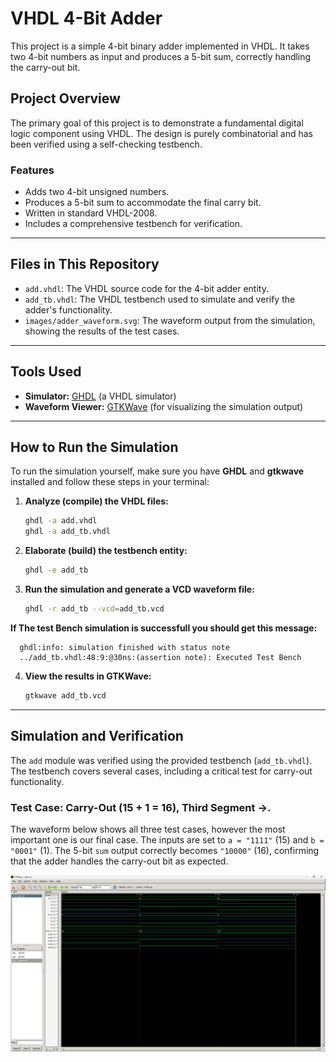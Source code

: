 # VHDL 4-Bit Adder

This project is a simple 4-bit binary adder implemented in VHDL. It takes two 4-bit numbers as input and produces a 5-bit sum, correctly handling the carry-out bit.

## Project Overview

The primary goal of this project is to demonstrate a fundamental digital logic component using VHDL. The design is purely combinatorial and has been verified using a self-checking testbench.

### Features
* Adds two 4-bit unsigned numbers.
* Produces a 5-bit sum to accommodate the final carry bit.
* Written in standard VHDL-2008.
* Includes a comprehensive testbench for verification.

---

## Files in This Repository

* `add.vhdl`: The VHDL source code for the 4-bit adder entity.
* `add_tb.vhdl`: The VHDL testbench used to simulate and verify the adder's functionality.
* `images/adder_waveform.svg`: The waveform output from the simulation, showing the results of the test cases.

---

## Tools Used

* **Simulator:** [GHDL](https://ghdl.github.io/ghdl/) (a VHDL simulator)
* **Waveform Viewer:** [GTKWave](http://gtkwave.sourceforge.net/) (for visualizing the simulation output)

---

## How to Run the Simulation

To run the simulation yourself, make sure you have **GHDL** and **gtkwave** installed and follow these steps in your terminal:

1.  **Analyze (compile) the VHDL files:**
    ```bash
    ghdl -a add.vhdl
    ghdl -a add_tb.vhdl
    ```

2.  **Elaborate (build) the testbench entity:**
    ```bash
    ghdl -e add_tb
    ```

3.  **Run the simulation and generate a VCD waveform file:**
    ```bash
    ghdl -r add_tb --vcd=add_tb.vcd
    ```
    
__If The test Bench simulation is successfull you should get this message:__
  ```
    ghdl:info: simulation finished with status note
    ../add_tb.vhdl:48:9:@30ns:(assertion note): Executed Test Bench
  ```


4.  **View the results in GTKWave:**
    ```bash
    gtkwave add_tb.vcd
    ```
---

## Simulation and Verification

The `add` module was verified using the provided testbench (`add_tb.vhdl`). The testbench covers several cases, including a critical test for carry-out functionality.

### Test Case: Carry-Out (15 + 1 = 16), Third Segment ->.

The waveform below shows all three test cases, however the most important one is our final case. The inputs are set to `a = "1111"` (15) and `b = "0001"` (1). The 5-bit `sum` output correctly becomes `"10000"` (16), confirming that the adder handles the carry-out bit as expected.

![Adder Carry-Out Test Waveform](waveformFiles/waveformPhoto.png)
